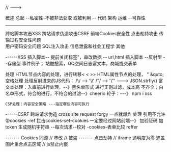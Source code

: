 // --->

概述 总起 
--私密性-不被非法获取 或被利用
  -- 代码  架构  运维
--可靠性

----
 跨站脚本攻击XSS
 跨站请求伪造攻击CSRF
 前端Cookies安全性
 点击劫持攻击
 传输过程安全性问题   
 用户密码安全问题
 SQL注入攻击
 信息泄露和社会工程学
 其他

 ------XSS
  插入脚本-- 提前关闭标签"，串改数据
    -- url,html 插入脚本
    --反射型
    --存储型
  事件例子；
    站酷搜索，QQ空间日志富文本，商城提交表单

  处理
    HTML节点内容的处理，进行转移< &lt;   &gt;>
    HTML属性节点的处理， " &quto; 空格处理  &#32;
    处理反射进来的JS代码：  /\\/ --> '\\\\'    /"/ --> '\\"'   ---> JSON.strfiy()
    富文本处理：入库前进行处理，--》黑名单形式 进行正则过滤，成本高 不齐全；白名单形式，符合的进行，不符合的过滤--》cheerio
    轮子：---》 npm i xss

    CSP处理：内容安全策略 ---指定哪些内容可执行

 ------CSRF 跨站请求伪造 cross site request forgy
    一点就爆炸
    处理
        引用不允许带cookies -ref
        拦击cookies-set-cookies
        一定要经过网站前端--》
          加验证码
          加token  生成随机字符串  --每次请求--校对 -cookies-表单比较
        reffer

------- Cookies
    同源
    // 串改
    // 被盗
------- 点击劫持
    // iframe 透明度为零 遮盖图片重合点击区域
    // js禁止内嵌